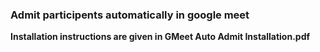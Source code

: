 ### Admit participents automatically in google meet
**Installation instructions are given in GMeet Auto Admit Installation.pdf**

